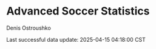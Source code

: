 # Advanced Soccer Statistics
Denis Ostroushko

<!-- gfm -->

Last successful data update: 2025-04-15 04:18:00 CST
